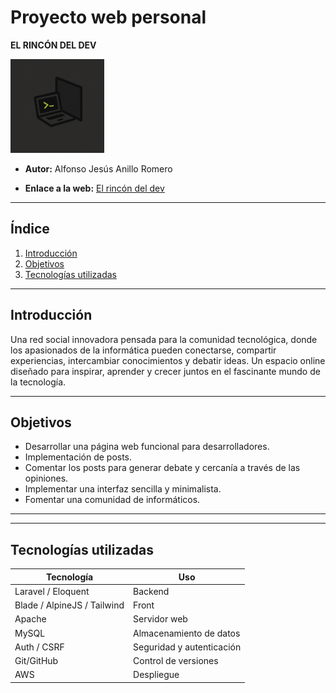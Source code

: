 # Proyecto web personal

**EL RINCÓN DEL DEV**

<img src="./public/img/logo.png" alt="Logo" width="150">

- **Autor:** Alfonso Jesús Anillo Romero

- **Enlace a la web:** [El rincón del dev](http://elrincondeldev.duckdns.org:81/)

---

## Índice

1. [Introducción](#introducción)
2. [Objetivos](#objetivos)
3. [Tecnologías utilizadas](#tecnologías-utilizadas)

---

## Introducción

Una red social innovadora pensada para la comunidad tecnológica, donde los apasionados de la informática pueden conectarse, compartir experiencias, intercambiar conocimientos y debatir ideas. Un espacio online diseñado para inspirar, aprender y crecer juntos en el fascinante mundo de la tecnología.


---

## Objetivos

- Desarrollar una página web funcional para desarrolladores.
- Implementación de posts.
- Comentar los posts para generar debate y cercanía a través de las opiniones.
- Implementar una interfaz sencilla y minimalista.
- Fomentar una comunidad de informáticos.

---



---

## Tecnologías utilizadas

| Tecnología | Uso |
|------------|-----|
| Laravel / Eloquent | Backend |
| Blade / AlpineJS / Tailwind | Front |
| Apache | Servidor web |
| MySQL | Almacenamiento de datos |
| Auth / CSRF | Seguridad y autenticación |
| Git/GitHub | Control de versiones |
| AWS | Despliegue |
